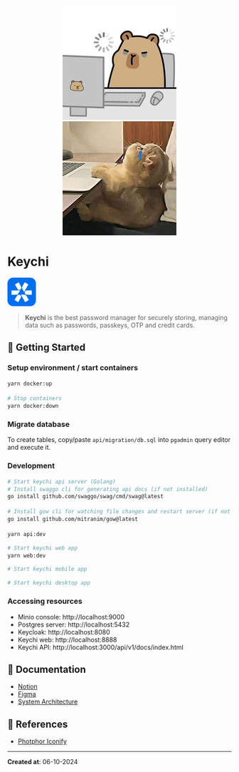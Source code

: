 <div align="center">
	<img src="./.docs/img/cover.jpg" height="256" />
	<img src="./.docs/img/cover-2.jpg" height="256" />
</div>

# Keychi

<img src="./.docs/img/app-logo.svg" height="64" />

> **Keychi** is the best password manager for securely storing, managing data such as passwords, passkeys, OTP and credit cards.

## 🚀 Getting Started

### Setup environment / start containers

```bash
yarn docker:up

# Stop containers
yarn docker:down
```

### Migrate database

To create tables, copy/paste `api/migration/db.sql` into `pgadmin` query editor and execute it.

### Development

```bash
# Start keychi api server (Golang)
# Install swaggo cli for generating api docs (if not installed)
go install github.com/swaggo/swag/cmd/swag@latest

# Install gow cli for watching file changes and restart server (if not installed)
go install github.com/mitranim/gow@latest

yarn api:dev
```

```bash
# Start keychi web app
yarn web:dev
```

```bash
# Start keychi mobile app
```

```bash
# Start keychi desktop app
```

### Accessing resources

- Minio console: http://localhost:9000
- Postgres server: http://localhost:5432
- Keycloak: http://localhost:8080
- Keychi web: http://localhost:8888
- Keychi API: http://localhost:3000/api/v1/docs/index.html

## 🐥 Documentation

- [Notion](https://www.notion.so/dynonguyen/Keychi-8631d1fdd1b848d2be6f2096927d5ae9?pvs=4)
- [Figma](https://www.figma.com/design/5GnVktY7e8oYPlinkDVESt/Keychi?node-id=0-1&t=sdIXWoYCRInTmhF1-1)
- [System Architecture](https://drive.google.com/file/d/16kmKYs4FQ-kW8QHaTtWmcBEWbqANYkKi/view?usp=sharing)

## 📎 References

- [Photphor Iconify](https://icon-sets.iconify.design/)

---

**Created at**: 06-10-2024
